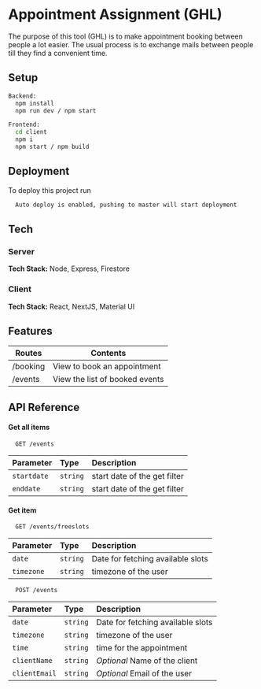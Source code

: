 
# Appointment Assignment (GHL)

The purpose of this tool (GHL) is to make appointment booking between people a lot easier. The usual process is to exchange mails between people till they find a convenient time.



## Setup

```bash
Backend:
  npm install
  npm run dev / npm start

Frontend:
  cd client
  npm i
  npm start / npm build
```
    
## Deployment

To deploy this project run

```bash
  Auto deploy is enabled, pushing to master will start deployment
```


## Tech

### Server

**Tech Stack:** Node, Express, Firestore

### Client

**Tech Stack:** React, NextJS, Material UI

## Features


| Routes | Contents                     |
| ------ | ---------------------------- |
|/booking|View to book an appointment   |
|/events |View the list of booked events|



## API Reference

#### Get all items

```http
  GET /events
```

| Parameter   | Type     | Description                  |
| :---------- | :------- | :--------------------------- |
| `startdate` | `string` | start date of the get filter |
| `enddate`   | `string` | start date of the get filter |

#### Get item

```http
  GET /events/freeslots
```

| Parameter   | Type     | Description                       |
| :---------- | :------- | :-------------------------------- |
| `date`      | `string` | Date for fetching available slots |
| `timezone`  | `string` | timezone of the user              |

```http
  POST /events
```

| Parameter      | Type     | Description                       |
| :------------- | :------- | :-------------------------------- |
| `date`         | `string` | Date for fetching available slots |
| `timezone`     | `string` | timezone of the user              |
| `time`         | `string` | time for the appointment          |
| `clientName`   | `string` | _Optional_ Name of the client     |
| `clientEmail`  | `string` | _Optional_ Email of the user      |

